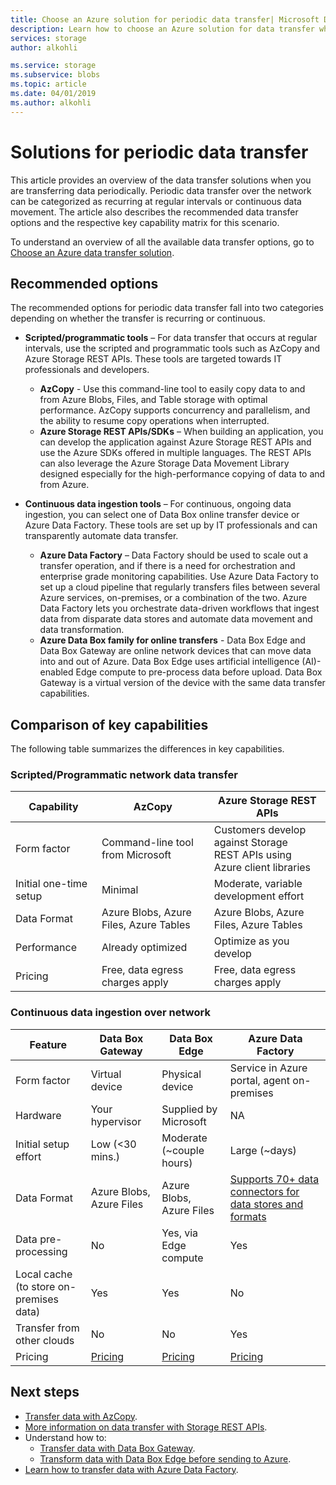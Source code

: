 ```yaml
---
title: Choose an Azure solution for periodic data transfer| Microsoft Docs
description: Learn how to choose an Azure solution for data transfer when you are transferring data periodically.
services: storage
author: alkohli

ms.service: storage
ms.subservice: blobs
ms.topic: article
ms.date: 04/01/2019
ms.author: alkohli
---
```


# Solutions for periodic data transfer
 
This article provides an overview of the data transfer solutions when you are transferring data periodically. Periodic data transfer over the network can be categorized as recurring at regular intervals or continuous data movement. The article also describes the recommended data transfer options and the respective key capability matrix for this scenario.

To understand an overview of all the available data transfer options, go to [Choose an Azure data transfer solution](storage-choose-data-transfer-solution.md).

## Recommended options

The recommended options for periodic data transfer fall into two categories depending on whether the transfer is recurring or continuous.

- **Scripted/programmatic tools** – For data transfer that occurs at regular intervals, use the scripted and programmatic tools such as AzCopy and Azure Storage REST APIs. These tools are targeted towards IT professionals and developers.

    - **AzCopy** - Use this command-line tool to easily copy data to and from Azure Blobs, Files, and Table storage with optimal performance. AzCopy supports concurrency and parallelism, and the ability to resume copy operations when interrupted.
    - **Azure Storage REST APIs/SDKs** – When building an application, you can develop the application against Azure Storage REST APIs and use the Azure SDKs offered in multiple languages. The REST APIs can also leverage the Azure Storage Data Movement Library designed especially for the high-performance copying of data to and from Azure.

- **Continuous data ingestion tools** – For continuous, ongoing data ingestion, you can select one of Data Box online transfer device or Azure Data Factory. These tools are set up by IT professionals and can transparently automate data transfer.

    - **Azure Data Factory** – Data Factory should be used to scale out a transfer operation, and if there is a need for orchestration and enterprise grade monitoring capabilities. Use Azure Data Factory to set up a cloud pipeline that regularly transfers files between several Azure services, on-premises, or a combination of the two. Azure Data Factory lets you orchestrate data-driven workflows that ingest data from disparate data stores and automate data movement and data transformation.
    - **Azure Data Box family for online transfers** - Data Box Edge and Data Box Gateway are online network devices that can move data into and out of Azure. Data Box Edge uses artificial intelligence (AI)-enabled Edge compute to pre-process data before upload. Data Box Gateway is a virtual version of the device with the same data transfer capabilities.


## Comparison of key capabilities

The following table summarizes the differences in key capabilities.

### Scripted/Programmatic network data transfer

| Capability                  | AzCopy                                 | Azure Storage REST APIs       |
|-----------------------------|----------------------------------------|-------------------------------|
| Form factor                 | Command-line tool from Microsoft       | Customers develop against Storage <br> REST APIs using Azure client libraries |
| Initial one-time setup     | Minimal                                | Moderate, variable development effort    |
| Data Format                 | Azure Blobs, Azure Files, Azure Tables | Azure Blobs, Azure Files, Azure Tables   |
| Performance                 | Already optimized                      | Optimize as you develop                  |
| Pricing                     | Free, data egress charges apply      | Free, data egress charges apply        |

### Continuous data ingestion over network

| Feature                                       | Data Box Gateway | Data Box Edge   | Azure Data Factory        |
|----------------------------------|-----------------------------------------|--------------------------|---------------------------|
| Form factor                                   | Virtual device             | Physical device          | Service in Azure portal, agent on-premises                                                            |
| Hardware                                      | Your hypervisor            | Supplied by Microsoft    | NA                                                            |
| Initial setup effort                          | Low (<30 mins.)            | Moderate (~couple hours) | Large (~days)                                                 |
| Data Format                                   | Azure Blobs, Azure Files   | Azure Blobs, Azure Files | [Supports 70+ data connectors for data stores and formats](https://docs.microsoft.com/azure/data-factory/copy-activity-overview#supported-data-stores-and-formats)|
| Data pre-processing                           | No                         | Yes, via Edge compute    | Yes                                                           |
| Local cache<br>(to store on-premises data)    | Yes                        | Yes                      | No                                                            |
| Transfer from other clouds                    | No                         | No                       | Yes                                                           |
| Pricing                                       | [Pricing](https://azure.microsoft.com/pricing/details/storage/databox/gateway/)                    | [Pricing](https://azure.microsoft.com/pricing/details/storage/databox/edge/)                  | [Pricing](https://azure.microsoft.com/pricing/details/data-factory/)                                                       |

## Next steps

- [Transfer data with AzCopy](/azure/storage/common/storage-use-azcopy-v10?toc=%2fazure%2fstorage%2ftables%2ftoc.json).
- [More information on data transfer with Storage REST APIs](https://docs.microsoft.com/azure/databox-online/data-box-gateway-deploy-add-shares).
- Understand how to:
    - [Transfer data with Data Box Gateway](https://docs.microsoft.com/azure/databox-online/data-box-gateway-deploy-add-shares).
    - [Transform data with Data Box Edge before sending to Azure](https://docs.microsoft.com/azure/databox-online/data-box-edge-deploy-configure-compute).
- [Learn how to transfer data with Azure Data Factory](https://docs.microsoft.com/azure/data-factory/tutorial-bulk-copy-portal).
